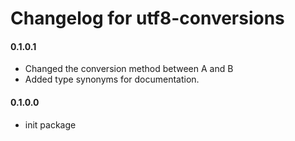 # Changelog for utf8-conversions

#### 0.1.0.1
- Changed the conversion method between A and B
- Added type synonyms for documentation.


#### 0.1.0.0
- init package
